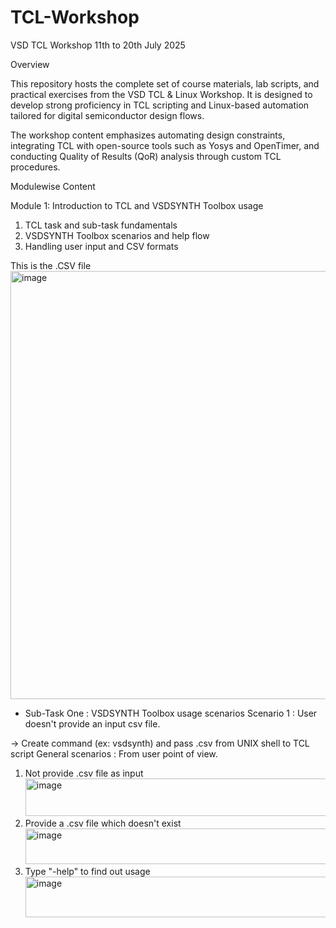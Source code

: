 # TCL-Workshop
VSD TCL Workshop 11th to 20th July 2025

Overview

This repository hosts the complete set of course materials, lab scripts, and practical exercises from the VSD TCL & Linux Workshop. It is designed to develop strong proficiency in TCL scripting and Linux-based automation tailored for digital semiconductor design flows.

The workshop content emphasizes automating design constraints, integrating TCL with open-source tools such as Yosys and OpenTimer, and conducting Quality of Results (QoR) analysis through custom TCL procedures.

Modulewise Content

Module 1: Introduction to TCL and VSDSYNTH Toolbox usage

1. TCL task and sub-task fundamentals
2. VSDSYNTH Toolbox scenarios and help flow
3. Handling user input and CSV formats

This is the .CSV file
<img width="743" height="685" alt="image" src="https://github.com/user-attachments/assets/02f71b79-da5b-429d-8cfb-9ad72e8c7bc1" />

+ Sub-Task One : VSDSYNTH Toolbox usage scenarios
Scenario 1 : User doesn't provide an input csv file.

-> Create command (ex: vsdsynth) and pass .csv from UNIX shell to TCL script
General scenarios : From user point of view.
1. Not provide .csv file as input
   <img width="928" height="60" alt="image" src="https://github.com/user-attachments/assets/f29b2767-ad15-4d06-9bfb-908c8ca43ce6" />
2. Provide a .csv file which doesn't exist
   <img width="922" height="57" alt="image" src="https://github.com/user-attachments/assets/bea89be3-ea51-4259-931d-1859703a9fca" />
3. Type "-help" to find out usage
   <img width="922" height="65" alt="image" src="https://github.com/user-attachments/assets/6f9a9cb3-1108-40db-8a1b-9d319a7001c1" />

   




